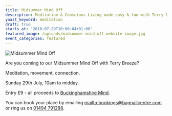 ```yaml
---
title: Midsummer Mind Off
description: Meditation & Conscious Living made easy & fun with Terry Breeze
yoast_keyword: meditation
draft: true
starts_at: '2018-07-29T10:00:04+01:00'
featured_image: /uploads/midsummer-mind-off-website-image.jpg
event_categories: featured
---
```

![Midsummer Mind Off](/uploads/midsummer-mind-off-website-image.jpg)

Are you coming to our Midsummer Mind Off with Terry Breeze? 

Meditation, movement, connection. 

Sunday 29th July, 10am to midday. 

Entry £9 - all proceeds to [Buckinghamshire Mind](https://www.bucksmind.org.uk/). 

You can book your place by emailing <mailto:bookings@bagnallcentre.com> or ring us on [01494 791288](tel:01494791288).
